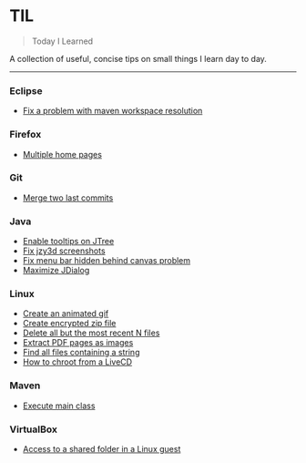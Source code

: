# TIL

> Today I Learned

A collection of useful, concise tips on small things I learn day to day.

---

### Eclipse
- [Fix a problem with maven workspace resolution](eclipse/fix-maven-workspace-dependency-problem.md)

### Firefox
- [Multiple home pages](firefox/multiple-home-pages.md)

### Git
- [Merge two last commits](git/merge-two-last-commits.md)

### Java
- [Enable tooltips on JTree](java/enable-tooltips-jtree.md)
- [Fix jzy3d screenshots](java/fix-jzy3d-screenshots.md)
- [Fix menu bar hidden behind canvas problem](java/fix-hidden-menu-bar.md)
- [Maximize JDialog](java/maximize-jdialog.md)

### Linux

- [Create an animated gif](linux/create-animated-gif.md)
- [Create encrypted zip file](linux/create-encrypted-zip-file.md)
- [Delete all but the most recent N files](linux/delete-all-but-most-recent-files.md)
- [Extract PDF pages as images](linux/extract-pdf-pages-as-images.md)
- [Find all files containing a string](linux/find-all-files-containing-string.md)
- [How to chroot from a LiveCD](linux/how-to-chroot-from-live-cd.md)

### Maven

- [Execute main class](maven/exec-main-class.md)

### VirtualBox

- [Access to a shared folder in a Linux guest](virtualbox/access-shared-folder.md)